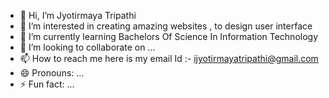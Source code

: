 - 👋 Hi, I’m Jyotirmaya Tripathi
- 👀 I’m interested in creating amazing websites , to design user interface
- 🌱 I’m currently learning Bachelors Of Science In Information Technology
- 💞️ I’m looking to collaborate on ...
- 📫 How to reach me here is my email Id :- ijyotirmayatripathi@gmail.com
- 😄 Pronouns: ...
- ⚡ Fun fact: ...

<!---
jyotirmaya28/jyotirmaya28 is a ✨ special ✨ repository because its `README.md` (this file) appears on your GitHub profile.
You can click the Preview link to take a look at your changes.
--->
